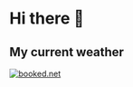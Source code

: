 # Hi there 👋

## My current weather
<!-- weather widget start --><a target="_blank" href="https://www.booked.net/weather/nelson-11216"><img src="https://w.bookcdn.com/weather/picture/3_11216_1_1_3d3d3d_430_ffffff_333333_08488D_1_ffffff_333333_0_6.png?scode=124&domid=w209&anc_id=26749"  alt="booked.net"/></a><!-- weather widget end -->
<!--
**mitchell-tr/mitchell-tr** is a ✨ _special_ ✨ repository because its `README.md` (this file) appears on your GitHub profile.

Here are some ideas to get you started:

- 🔭 I’m currently working on ...
- 🌱 I’m currently learning ...
- 👯 I’m looking to collaborate on ...
- 🤔 I’m looking for help with ...
- 💬 Ask me about ...
- 📫 How to reach me: ...
- 😄 Pronouns: ...
- ⚡ Fun fact: ...
-->
